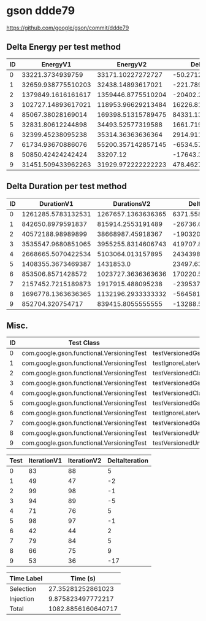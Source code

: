 # gson ddde79


https://github.com/google/gson/commit/ddde79



## Delta Energy per test method


| ID | EnergyV1 | EnergyV2 | DeltaEnergy | σV1 | σV2 |
| --- | --- | --- | --- | --- | --- |
| 0 | 33221.3734939759 | 33171.10227272727 | -50.271221248629445 | 6624.510498325893 | 8462.028360752325 |
| 1 | 32659.938775510203 | 32438.14893617021 | -221.7898393399919 | 2501.6135234566823 | 2839.274465150616 |
| 2 | 1379849.1616161617 | 1359446.8775510204 | -20402.284065141343 | 308449.7213555842 | 395130.2551556289 |
| 3 | 102727.14893617021 | 118953.96629213484 | 16226.817355964624 | 40040.731341748404 | 37268.79913183682 |
| 4 | 85067.38028169014 | 169398.51315789475 | 84331.1328762046 | 246358.95430930966 | 398287.68953845586 |
| 5 | 32831.80612244898 | 34493.52577319588 | 1661.719650746898 | 7205.185135009264 | 9882.614417949932 |
| 6 | 32399.45238095238 | 35314.36363636364 | 2914.911255411258 | 2983.065219681809 | 8408.204540509307 |
| 7 | 61734.93670886076 | 55200.357142857145 | -6534.5795660036165 | 43434.482532538714 | 40572.926297870705 |
| 8 | 50850.42424242424 | 33207.12 | -17643.304242424238 | 143303.41825767857 | 4496.912407300517 |
| 9 | 31451.509433962263 | 31929.972222222223 | 478.4627882599598 | 2352.356126153228 | 2977.768473632852 |

## Delta Duration per test method


| ID | DurationV1 | DurationsV2 | DeltaDuration |
| --- | --- | --- | --- |
| 0 | 1261285.5783132531 | 1267657.1363636365 | 6371.558050383348 |
| 1 | 842650.8979591837 | 815914.2553191489 | -26736.642640034785 |
| 2 | 40572188.98989899 | 38668987.45918367 | -1903201.5307153165 |
| 3 | 3535547.9680851065 | 3955255.8314606743 | 419707.86337556783 |
| 4 | 2668665.5070422534 | 5103064.013157895 | 2434398.5061156414 |
| 5 | 1408355.3673469387 | 1431853.0 | 23497.6326530613 |
| 6 | 853506.8571428572 | 1023727.3636363636 | 170220.5064935065 |
| 7 | 2157452.7215189873 | 1917915.488095238 | -239537.23342374922 |
| 8 | 1696778.1363636365 | 1132196.2933333332 | -564581.8430303033 |
| 9 | 852704.320754717 | 839415.8055555555 | -13288.515199161484 |

## Misc.

| ID | Test Class | Test Method |
| --- | --- | --- |
| 0 | com.google.gson.functional.VersioningTest | testVersionedGsonMixingSinceAndUntilDeserialization |
| 1 | com.google.gson.functional.VersioningTest | testIgnoreLaterVersionClassSerialization |
| 2 | com.google.gson.functional.VersioningTest | testVersionedClassesDeserialization |
| 3 | com.google.gson.functional.VersioningTest | testVersionedGsonWithUnversionedClassesSerialization |
| 4 | com.google.gson.functional.VersioningTest | testVersionedClassesSerialization |
| 5 | com.google.gson.functional.VersioningTest | testVersionedGsonMixingSinceAndUntilSerialization |
| 6 | com.google.gson.functional.VersioningTest | testIgnoreLaterVersionClassDeserialization |
| 7 | com.google.gson.functional.VersioningTest | testVersionedGsonWithUnversionedClassesDeserialization |
| 8 | com.google.gson.functional.VersioningTest | testVersionedUntilSerialization |
| 9 | com.google.gson.functional.VersioningTest | testVersionedUntilDeserialization |




| Test | IterationV1 | IterationV2 | DeltaIteration |
| --- | --- | --- | --- |
| 0 | 83 | 88 | 5 |
| 1 | 49 | 47 | -2 |
| 2 | 99 | 98 | -1 |
| 3 | 94 | 89 | -5 |
| 4 | 71 | 76 | 5 |
| 5 | 98 | 97 | -1 |
| 6 | 42 | 44 | 2 |
| 7 | 79 | 84 | 5 |
| 8 | 66 | 75 | 9 |
| 9 | 53 | 36 | -17 |



| Time Label | Time (s) |
| --- | --- |
| Selection | 27.35281252861023 |
| Injection | 9.875823497772217 |
| Total | 1082.8856160640717 |


